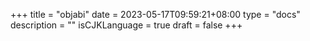 +++
title = "objabi"
date = 2023-05-17T09:59:21+08:00
type = "docs"
description = ""
isCJKLanguage = true
draft = false
+++